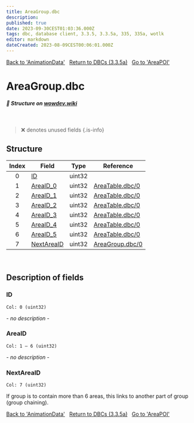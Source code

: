 ```yaml
---
title: AreaGroup.dbc
description:
published: true
date: 2023-09-30CEST01:03:36.000Z
tags: dbc, database client, 3.3.5, 3.3.5a, 335, 335a, wotlk
editor: markdown
dateCreated: 2023-08-09CEST00:06:01.000Z
---
```

<a href="https://trinitycore.info/files/DBC/335/animationdata" class="mt-5 v-btn v-btn--depressed v-btn--flat v-btn--outlined theme--light v-size--default darkblue--text text--lighten-3"><span class="v-btn__content"><i aria-hidden="true" class="v-icon notranslate v-icon--left mdi mdi-arrow-left theme--light"></i><span>Back to 'AnimationData'</span></span></a>&nbsp;&nbsp;&nbsp;<a href="https://trinitycore.info/files/DBC/335/DBC" class="mt-5 v-btn v-btn--depressed v-btn--flat v-btn--outlined theme--light v-size--default darkblue--text text--lighten-3"><span class="v-btn__content"><i aria-hidden="true" class="v-icon notranslate v-icon--left mdi mdi-home-outline theme--light"></i><span>Return to DBCs (3.3.5a)</span></span></a>&nbsp;&nbsp;&nbsp;<a href="https://trinitycore.info/files/DBC/335/areapoi" class="mt-5 v-btn v-btn--depressed v-btn--flat v-btn--outlined theme--light v-size--default darkblue--text text--lighten-3"><span class="v-btn__content"><span>Go to 'AreaPOI'</span><i aria-hidden="true" class="v-icon notranslate v-icon--right mdi mdi-arrow-right theme--light"></i></span></a>

# AreaGroup.dbc
##### :pencil: Structure on [wowdev.wiki](https://wowdev.wiki/DB/AreaGroup)
&nbsp;

> :x: denotes unused fields
{.is-info}


## Structure

| Index | Field | Type | Reference |
| :---: | --- | :---: | --- |
| 0 | [ID](#id-alt) | uint32 |  |
| 1 | [AreaID_0](#areaid) | uint32 | [AreaTable.dbc/0](/files/DBC/335/areatable#id-alt) |
| 2 | [AreaID_1](#areaid) | uint32 | [AreaTable.dbc/0](/files/DBC/335/areatable#id-alt) |
| 3 | [AreaID_2](#areaid) | uint32 | [AreaTable.dbc/0](/files/DBC/335/areatable#id-alt) |
| 4 | [AreaID_3](#areaid) | uint32 | [AreaTable.dbc/0](/files/DBC/335/areatable#id-alt) |
| 5 | [AreaID_4](#areaid) | uint32 | [AreaTable.dbc/0](/files/DBC/335/areatable#id-alt) |
| 6 | [AreaID_5](#areaid) | uint32 | [AreaTable.dbc/0](/files/DBC/335/areatable#id-alt) |
| 7 | [NextAreaID](#nextareaid) | uint32 | [AreaGroup.dbc/0](#id-alt) |
&nbsp;
## Description of fields

### ID <!-- {#id-alt} -->
<code>Col: 0 (uint32)</code>

*- no description -*
&nbsp;

### AreaID
<code>Col: 1 &ndash; 6 (uint32)</code>

*- no description -*
&nbsp;

### NextAreaID
<code>Col: 7 (uint32)</code>

If group is to contain more than 6 areas, this links to another part of group (group chaining).
&nbsp;

<a href="https://trinitycore.info/files/DBC/335/animationdata" class="mt-5 v-btn v-btn--depressed v-btn--flat v-btn--outlined theme--light v-size--default darkblue--text text--lighten-3"><span class="v-btn__content"><i aria-hidden="true" class="v-icon notranslate v-icon--left mdi mdi-arrow-left theme--light"></i><span>Back to 'AnimationData'</span></span></a>&nbsp;&nbsp;&nbsp;<a href="https://trinitycore.info/files/DBC/335/DBC" class="mt-5 v-btn v-btn--depressed v-btn--flat v-btn--outlined theme--light v-size--default darkblue--text text--lighten-3"><span class="v-btn__content"><i aria-hidden="true" class="v-icon notranslate v-icon--left mdi mdi-home-outline theme--light"></i><span>Return to DBCs (3.3.5a)</span></span></a>&nbsp;&nbsp;&nbsp;<a href="https://trinitycore.info/files/DBC/335/areapoi" class="mt-5 v-btn v-btn--depressed v-btn--flat v-btn--outlined theme--light v-size--default darkblue--text text--lighten-3"><span class="v-btn__content"><span>Go to 'AreaPOI'</span><i aria-hidden="true" class="v-icon notranslate v-icon--right mdi mdi-arrow-right theme--light"></i></span></a>

